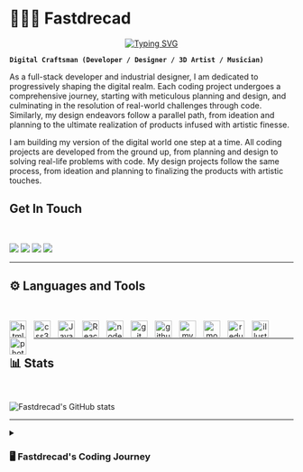 <h1 color="#00cdac">🏄🏽‍♂️ Fastdrecad</h1>

<p align="center" >
<p align="center" >
  <a href="https://git.io/typing-svg"><img src="https://readme-typing-svg.demolab.com?font=Montserrat&size=24&pause=1000&color=00CDAC&center=true&vCenter=true&width=500&lines=🚀+Full-Stack+Developer+|+4%2B+Years;🎨+Industrial+Designer+|+15%2B+Years;🔍+Tech+%26+Design+Enthusiast;🌟+Always+Exploring..." alt="Typing SVG" /></a>
</p>

</p>




**`Digital Craftsman (Developer / Designer / 3D Artist / Musician)`**

As a full-stack developer and industrial designer, I am dedicated to progressively shaping the digital realm. Each coding project undergoes a comprehensive journey, starting with meticulous planning and design, and culminating in the resolution of real-world challenges through code. Similarly, my design endeavors follow a parallel path, from ideation and planning to the ultimate realization of products infused with artistic finesse.

I am building my version of the digital world one step at a time. All coding projects are developed from the ground up, from planning and design to solving real-life problems with code. My design projects follow the same process, from ideation and planning to finalizing the products with artistic touches.

## Get In Touch

<br/>

<p align="left">
  <a href="mailto:andrijas.micun@gmail.com" target="_blank">
     <img
    src="https://img.shields.io/badge/Gmail-D14836?style=for-the-badge&logo=gmail&logoColor=white"
/></a> 
  <a href="https://www.linkedin.com/in/andrija-micunovic/" target="_blank">
    <img
    src="https://img.shields.io/badge/LinkedIn-0077B5?style=for-the-badge&logo=linkedin&logoColor=white"
/></a>
  <a href="https://www.youtube.com/channel/UCAz40UjYzoUVc_MZurNI0yg" target="_blank">
    <img
    src="https://img.shields.io/badge/YouTube-FF0000?style=for-the-badge&logo=youtube&logoColor=white"
/></a>
  <a href="https://andrija-dev.netlify.app/" target="_blank">
     <img
    src="https://img.shields.io/badge/portfolio-0A0A0A?style=for-the-badge&logo=dev.to&logoColor=white"
/></a>
</p>

---

## ⚙️ Languages and Tools

<br/>

<p align="center">
   <img align="left" alt="html5" width="30px" style="padding-right:10px"  src="https://cdn.jsdelivr.net/gh/devicons/devicon/icons/html5/html5-original.svg" />
   <img align="left" alt="css3" width="30px" style="padding-right:10px"  src="https://cdn.jsdelivr.net/gh/devicons/devicon/icons/css3/css3-original.svg"  />
   <img align="left" alt="JavaScript" width="30px" style="padding-right:10px"  src="https://cdn.jsdelivr.net/gh/devicons/devicon/icons/javascript/javascript-original.svg" />
   <img align="left" alt="React" width="30px" style="padding-right:10px"  src="https://cdn.jsdelivr.net/gh/devicons/devicon/icons/react/react-original.svg" />
   <img align="left" alt="nodejs" width="30px" style="padding-right:10px"  src="https://cdn.jsdelivr.net/gh/devicons/devicon/icons/nodejs/nodejs-original.svg" />
   <img align="left" alt="git" width="30px" style="padding-right:10px"  src="https://cdn.jsdelivr.net/gh/devicons/devicon/icons/git/git-original.svg" />
   <img align="left" alt="github" width="30px" style="padding-right:10px"  src="https://cdn.jsdelivr.net/gh/devicons/devicon/icons/github/github-original.svg" />
    <img align="left" alt="mysql" width="30px" style="padding-right:10px"  src="https://cdn.jsdelivr.net/gh/devicons/devicon/icons/mysql/mysql-original-wordmark.svg" />
   <img align="left" alt="mongodb" width="30px" style="padding-right:10px"  src="https://cdn.jsdelivr.net/gh/devicons/devicon/icons/mongodb/mongodb-original-wordmark.svg" />
   <img align="left" alt="redux" width="30px" style="padding-right:10px"  src="https://cdn.jsdelivr.net/gh/devicons/devicon/icons/redux/redux-original.svg" />
   <img align="left" alt="illustrator" width="30px" style="padding-right:10px"  src="https://cdn.jsdelivr.net/gh/devicons/devicon/icons/illustrator/illustrator-plain.svg" />
   <img align="left" alt="photoshop" width="30px" style="padding-right:10px"  src="https://cdn.jsdelivr.net/gh/devicons/devicon/icons/photoshop/photoshop-plain.svg" /> 
<p/>

<br/>

---

## 📊 Stats

<br/>

![Fastdrecad's GitHub stats](https://github-readme-stats.vercel.app/api?username=Fastdrecad&show_icons=true&theme=gruvbox)

---

<details>
  <summary><h3>🖥️ Fastdrecad's Coding Journey</h3></summary>
